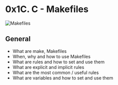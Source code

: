 # 0x1C. C - Makefiles

![Makefiles](https://s3.amazonaws.com/intranet-projects-files/holbertonschool-low_level_programming/273/giphy-2.gif)

## General
* What are make, Makefiles
* When, why and how to use Makefiles
* What are rules and how to set and use them
* What are explicit and implicit rules
* What are the most common / useful rules
* What are variables and how to set and use them
